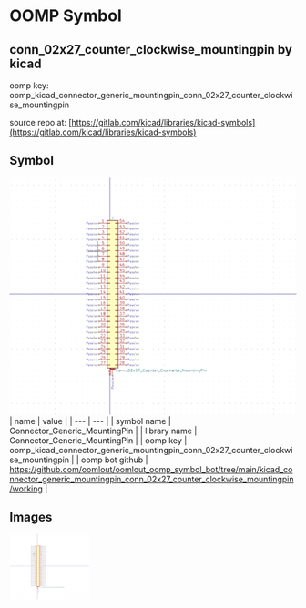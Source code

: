 # OOMP Symbol  
## conn_02x27_counter_clockwise_mountingpin  by kicad  
  
oomp key: oomp_kicad_connector_generic_mountingpin_conn_02x27_counter_clockwise_mountingpin  
  
source repo at: [https://gitlab.com/kicad/libraries/kicad-symbols](https://gitlab.com/kicad/libraries/kicad-symbols)  
## Symbol  
  
[![working.png](working_600.png)](working.png)  
| name | value | 
| --- | --- | 
| symbol name | Connector_Generic_MountingPin | 
| library name | Connector_Generic_MountingPin | 
| oomp key | oomp_kicad_connector_generic_mountingpin_conn_02x27_counter_clockwise_mountingpin | 
| oomp bot github | https://github.com/oomlout/oomlout_oomp_symbol_bot/tree/main/kicad_connector_generic_mountingpin_conn_02x27_counter_clockwise_mountingpin/working | 
## Images  
  
[![working.png](working_140.png)](working.png)  

